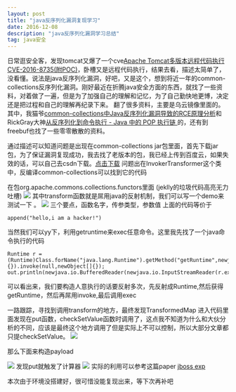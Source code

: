 ```yaml
---
layout: post
title: "java反序列化漏洞复现学习"
date: 2016-12-08 
description: "java反序列化漏洞学习总结"
tag: java安全 
---
```


日常逛安全客，发现tomcat又爆了一个cve[Apache Tomcat多版本远程代码执行CVE-2016-8735(附POC)](http://bobao.360.cn/learning/detail/3260.html)，卧槽又是远程代码执行，结果去看，描述太简单了，没看懂。说法是java反序列化漏洞，好吧，又是这个，想到将近一年的common-collections反序列化漏洞。刚好最近在折腾java安全方面的东西，就找了一些资料，对着做了一遍，但是为了加强自己的理解和记忆，为了自己勤快地更博，决定还是把过程和自己的理解再纪录下来。
翻了很多资料，主要是乌云镜像里面的。其中，我猫爷[common-collections中Java反序列化漏洞导致的RCE原理分析](http://wooyun.jozxing.cc/static/drops/papers-10467.html)和RickGray大神[从反序列化到命令执行 - Java 中的 POP 执行链
](http://wooyun.jozxing.cc/static/drops/papers-10801.html)的，还有到freebuf也找了一些零零散散的资料。

通过描述可以知道问题是出现在common-collections jar包里面，首先下载jar包，为了保证漏洞复现成功，我去找了老版本的包，我已经上传到百度云，如果失效的话，可以自己去csdn下载。[点击下载](https://pan.baidu.com/s/1hsnzAQC)
问题出在InvokerTransformer这个类中，反编译common-collections可以找到它的代码<p>
在包org.apache.commons.collections.functors里面
(jeklly的垃圾代码高亮无力吐槽)
![](http://ohsqlm7gj.bkt.clouddn.com/public/16-12-8/25589846.jpg)
其中transform函数就是屌用java的反射机制，我们可以写一个demo来测试一下
。
![](http://ohsqlm7gj.bkt.clouddn.com/public/16-12-8/8607552.jpg)
三个要点，函数名字，传参类型，参数值
上面的代码等价于
```
append("hello,i am a hacker!")
```
当然我们可以yy下，利用getruntime来exec任意命令。这里我先找了一个java命令执行的代码
```
Runtime r = (Runtime)Class.forName("java.lang.Runtime").getMethod("getRuntime",newjava.lang.Class[]{}).invoke(null,newObject[]{});  
out.println(newjava.io.BufferedReader(newjava.io.InputStreamReader(r.exec("uname").getInputStream())).readLine());  
```
可以看出来，我们要构造人意执行的话要反射多次，先反射成Runtime,然后获得getRuntime，然后再屌用invoke,最后调用exec

一路跟踪，寻找到调用transform的地方，最终发现TransformedMap
进入代码里面发现在put函数，checkSetValue函数时调用了，这点我不知道为什么和大伙分析的不同，应该是最终这个地方调用了但是实际上不可以控制，所以大部分文章都只提checkSetValue。
![](http://ohsqlm7gj.bkt.clouddn.com/public/16-12-8/9818446.jpg)

那么下面来构造payload

 ![](http://ohsqlm7gj.bkt.clouddn.com/public/16-12-8/96364241.jpg)
 发现put就触发了计算器
 ![](http://ohsqlm7gj.bkt.clouddn.com/public/16-12-8/55725938.jpg)
 实际的利用可以参考这篇paper
 [jboss exp](https://foxglovesecurity.com/2015/11/06/what-do-weblogic-websphere-jboss-jenkins-opennms-and-your-application-have-in-common-this-vulnerability/#jboss)

本次由于环境没搭建好，很可惜没能复现出来，等下次再补吧
























